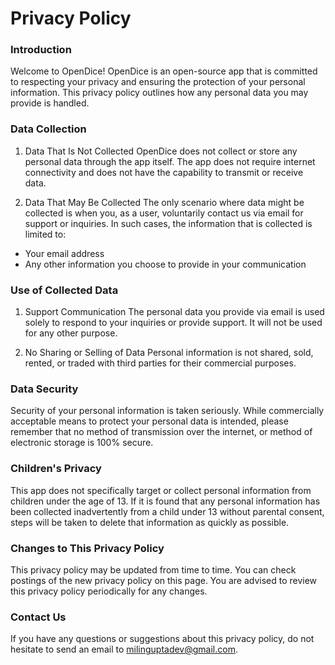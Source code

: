# Privacy Policy

### Introduction

Welcome to OpenDice! OpenDice is an open-source app that is committed to respecting your privacy and ensuring the protection of your personal information. This privacy policy outlines how any personal data you may provide is handled.

### Data Collection

1. Data That Is Not Collected
OpenDice does not collect or store any personal data through the app itself. The app does not require internet connectivity and does not have the capability to transmit or receive data.

2. Data That May Be Collected
The only scenario where data might be collected is when you, as a user, voluntarily contact us via email for support or inquiries. In such cases, the information that is collected is limited to:

* Your email address
* Any other information you choose to provide in your communication

### Use of Collected Data

1. Support Communication
The personal data you provide via email is used solely to respond to your inquiries or provide support. It will not be used for any other purpose.

2. No Sharing or Selling of Data
Personal information is not shared, sold, rented, or traded with third parties for their commercial purposes.

### Data Security

Security of your personal information is taken seriously. While commercially acceptable means to protect your personal data is intended, please remember that no method of transmission over the internet, or method of electronic storage is 100% secure.

### Children's Privacy

This app does not specifically target or collect personal information from children under the age of 13. If it is found that any personal information has been collected inadvertently from a child under 13 without parental consent, steps will be taken to delete that information as quickly as possible.

### Changes to This Privacy Policy

This privacy policy may be updated from time to time. You can check postings of the new privacy policy on this page. You are advised to review this privacy policy periodically for any changes.

### Contact Us

If you have any questions or suggestions about this privacy policy, do not hesitate to send an email to milinguptadev@gmail.com.
